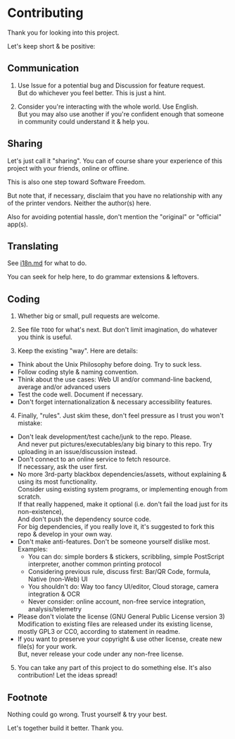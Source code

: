 
# Contributing

Thank you for looking into this project.

Let's keep short & be positive:

## Communication

1. Use Issue for a potential bug and Discussion for feature request.  
  But do whichever you feel better. This is just a hint.

2. Consider you're interacting with the whole world. Use English.  
  But you may also use another if you're confident enough that someone in community could understand it & help you.

## Sharing

Let's just call it "sharing". You can of course share your experience of this project with your friends, online or offline.

This is also one step toward Software Freedom.

But note that, if necessary, disclaim that you have no relationship with any of the printer vendors. Neither the author(s) here.

Also for avoiding potential hassle, don't mention the "original" or "official" app(s).

## Translating

See [i18n.md](./i18n.i18n/i18n.md) for what to do.

You can seek for help here, to do grammar extensions & leftovers.

## Coding

1. Whether big or small, pull requests are welcome.

2. See file `TODO` for what's next. But don't limit imagination, do whatever you think is useful.

3. Keep the existing "way". Here are details:

- Think about the Unix Philosophy before doing. Try to suck less.
- Follow coding style & naming convention.
- Think about the use cases: Web UI and/or command-line backend, average and/or advanced users
- Test the code well. Document if necessary.
- Don't forget internationalization & necessary accessibility features.

4. Finally, "rules". Just skim these, don't feel pressure as I trust you won't mistake:

- Don't leak development/test cache/junk to the repo. Please.  
  And never put pictures/executables/any big binary to this repo. Try uploading in an issue/discussion instead.
- Don't connect to an online service to fetch resource.  
  If necessary, ask the user first.
- No more 3rd-party blackbox dependencies/assets, without explaining & using its most functionality.  
  Consider using existing system programs, or implementing enough from scratch.  
  If that really happened, make it optional (i.e. don't fail the load just for its non-existence),  
  And don't push the dependency source code.  
  For big dependencies, if you really love it, it's suggested to fork this repo & develop in your own way.  
- Don't make anti-features. Don't be someone yourself dislike most.  
  Examples:
  - You can do: simple borders & stickers, scribbling, simple PostScript interpreter, another common printing protocol
  - Considering previous rule, discuss first: Bar/QR Code, formula, Native (non-Web) UI
  - You shouldn't do: Way too fancy UI/editor, Cloud storage, camera integration & OCR
  - Never consider: online account, non-free service integration, analysis/telemetry
- Please don't violate the license (GNU General Public License version 3)  
  Modification to existing files are released under its existing license,  
  mostly GPL3 or CC0, according to statement in readme.
- If you want to preserve your copyright & use other license, create new file(s) for your work.  
  But, never release your code under any non-free license.

5. You can take any part of this project to do something else. It's also contribution! Let the ideas spread!

## Footnote

Nothing could go wrong. Trust yourself & try your best.

Let's together build it better. Thank you.
